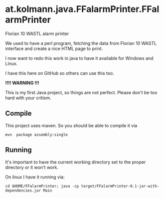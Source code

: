 # at.kolmann.java.FFalarmPrinter.FFalarmPrinter
Florian 10 WASTL alarm printer

We used to have a perl program, fetching the data from Florian 10 WASTL interface and create a nice HTML page to print.

I now want to redo this work in java to have it available for Windows and Linux.

I have this here on GitHub so others can use this too.

<b>!!!! WARNING !!!</b>

This is my first Java project, so things are not perfect. Please don't be too hard with your critism.

## Compile

This project uses maven. So you should be able to compile it via

`mvn  package assembly:single`

## Running

It's important to have the current working directory set to the proper directory or it won't work.

On linux I have it running via:

`cd $HOME/FFalarmPrinter; java -cp target/FFalarmPrinter-0.1-jar-with-dependencies.jar Main`


